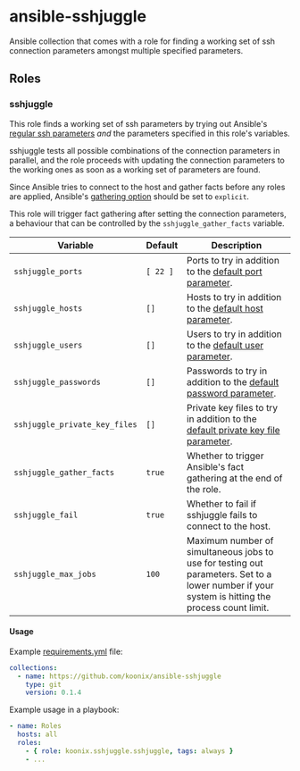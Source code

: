 # ansible-sshjuggle

Ansible collection that comes with a role
for finding a working set of ssh connection parameters
amongst multiple specified parameters.

## Roles

### sshjuggle

This role finds a working set of ssh parameters
by trying out Ansible's [regular ssh parameters](https://docs.ansible.com/ansible/latest/collections/ansible/builtin/ssh_connection.html)
*and* the parameters specified in this role's variables.

sshjuggle tests all possible combinations of the connection parameters in parallel,
and the role proceeds with updating the connection parameters to the working ones
as soon as a working set of parameters are found.

Since Ansible tries to connect to the host
and gather facts before any roles are applied,
Ansible's [gathering option](https://docs.ansible.com/ansible/latest/reference_appendices/config.html#default-gathering)
should be set to `explicit`.

This role will trigger fact gathering after setting the connection parameters,
a behaviour that can be controlled by the `sshjuggle_gather_facts` variable.

| Variable                                          | Default      | Description |
|---------------------------------------------------|--------------|-------------|
| `sshjuggle_ports`                                 | `[ 22 ]`     | Ports to try in addition to the [default port parameter](https://docs.ansible.com/ansible/latest/collections/ansible/builtin/ssh_connection.html#parameter-port). |
| `sshjuggle_hosts`                                 | `[]`         | Hosts to try in addition to the [default host parameter](https://docs.ansible.com/ansible/latest/collections/ansible/builtin/ssh_connection.html#parameter-host). |
| `sshjuggle_users`                                 | `[]`         | Users to try in addition to the [default user parameter](https://docs.ansible.com/ansible/latest/collections/ansible/builtin/ssh_connection.html#parameter-remote_user). |
| `sshjuggle_passwords`                             | `[]`         | Passwords to try in addition to the [default password parameter](https://docs.ansible.com/ansible/latest/collections/ansible/builtin/ssh_connection.html#parameter-password). |
| `sshjuggle_private_key_files`                     | `[]`         | Private key files to try in addition to the [default private key file parameter](https://docs.ansible.com/ansible/latest/collections/ansible/builtin/ssh_connection.html#parameter-private_key_file). |
| `sshjuggle_gather_facts`                          | `true`       | Whether to trigger Ansible's fact gathering at the end of the role. |
| `sshjuggle_fail`                                  | `true`       | Whether to fail if sshjuggle fails to connect to the host. |
| `sshjuggle_max_jobs`                              | `100`        | Maximum number of simultaneous jobs to use for testing out parameters. Set to a lower number if your system is hitting the process count limit. |

#### Usage

Example [requirements.yml](https://docs.ansible.com/ansible/latest/galaxy/user_guide.html#installing-roles-and-collections-from-the-same-requirements-yml-file]) file:

```yaml
collections:
  - name: https://github.com/koonix/ansible-sshjuggle
    type: git
    version: 0.1.4
```

Example usage in a playbook:

```yaml
- name: Roles
  hosts: all
  roles:
    - { role: koonix.sshjuggle.sshjuggle, tags: always }
    - ...
```
